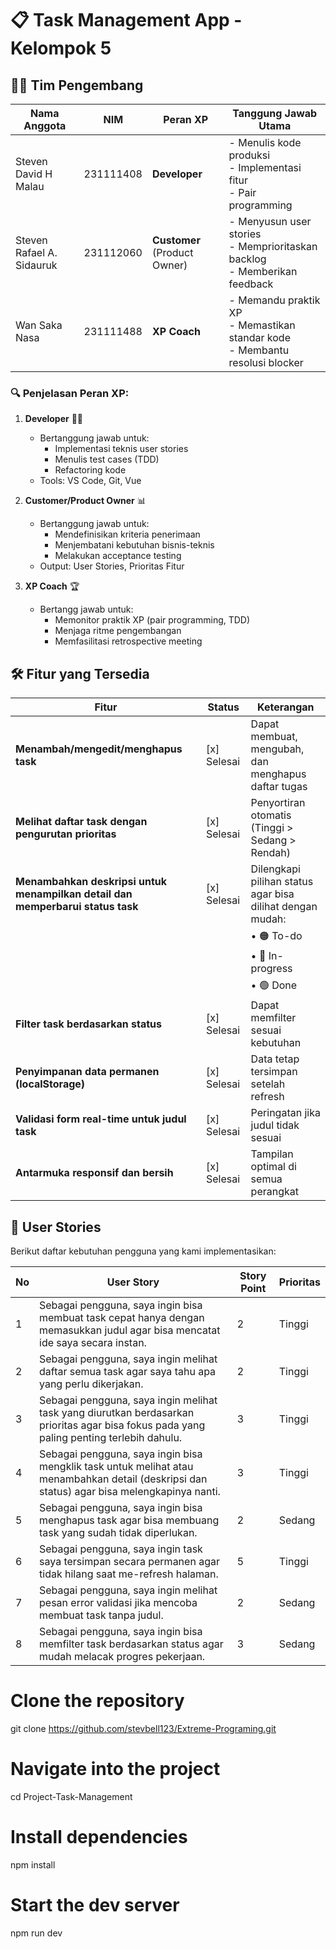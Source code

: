 
# 📋 Task Management App - Kelompok 5

## 👨‍💻 Tim Pengembang
| Nama Anggota               | NIM         | Peran XP              | Tanggung Jawab Utama                          |
|----------------------------|-------------|-----------------------|-----------------------------------------------|
| Steven David H Malau       | 231111408   | **Developer**         | - Menulis kode produksi<br>- Implementasi fitur<br>- Pair programming |
| Steven Rafael A. Sidauruk  | 231112060   | **Customer** (Product Owner)| - Menyusun user stories<br>- Memprioritaskan backlog<br>- Memberikan feedback |
| Wan Saka Nasa              | 231111488   | **XP Coach**          | - Memandu praktik XP<br>- Memastikan standar kode<br>- Membantu resolusi blocker |

### 🔍 Penjelasan Peran XP:

1. **Developer** 👨‍💻  
   - Bertanggung jawab untuk:  
     - Implementasi teknis user stories  
     - Menulis test cases (TDD)  
     - Refactoring kode  
   - Tools: VS Code, Git, Vue

2. **Customer/Product Owner** 📊  
   - Bertanggung jawab untuk:  
     - Mendefinisikan kriteria penerimaan  
     - Menjembatani kebutuhan bisnis-teknis  
     - Melakukan acceptance testing  
   - Output: User Stories, Prioritas Fitur  

3. **XP Coach** 🏆  
   - Bertangg jawab untuk:  
     - Memonitor praktik XP (pair programming, TDD)  
     - Menjaga ritme pengembangan  
     - Memfasilitasi retrospective meeting  

## 🛠️ Fitur yang Tersedia

| Fitur | Status | Keterangan |
|-------|--------|------------|
| **Menambah/mengedit/menghapus task** | [x] Selesai | Dapat membuat, mengubah, dan menghapus daftar tugas |
| **Melihat daftar task dengan pengurutan prioritas** | [x] Selesai | Penyortiran otomatis (Tinggi > Sedang > Rendah) |
| **Menambahkan deskripsi untuk menampilkan detail dan memperbarui status task** | [x] Selesai | Dilengkapi pilihan status agar bisa dilihat dengan mudah: |
| | | • 🟠 To-do |
| | | • 🔵 In-progress |
| | | • 🟢 Done |
| **Filter task berdasarkan status** | [x] Selesai | Dapat memfilter sesuai kebutuhan |
| **Penyimpanan data permanen (localStorage)** | [x] Selesai | Data tetap tersimpan setelah refresh |
| **Validasi form real-time untuk judul task** | [x] Selesai | Peringatan jika judul tidak sesuai |
| **Antarmuka responsif dan bersih** | [x] Selesai | Tampilan optimal di semua perangkat |

## 🎯 User Stories
Berikut daftar kebutuhan pengguna yang kami implementasikan:

| No | User Story | Story Point | Prioritas |
|----|------------|-------------|-----------|
| 1  | Sebagai pengguna, saya ingin bisa membuat task cepat hanya dengan memasukkan judul agar bisa mencatat ide saya secara instan. | 2 | Tinggi |
| 2  | Sebagai pengguna, saya ingin melihat daftar semua task agar saya tahu apa yang perlu dikerjakan. | 2 | Tinggi |
| 3  | Sebagai pengguna, saya ingin melihat task yang diurutkan berdasarkan prioritas agar bisa fokus pada yang paling penting terlebih dahulu. | 3 | Tinggi |
| 4  | Sebagai pengguna, saya ingin bisa mengklik task untuk melihat atau menambahkan detail (deskripsi dan status) agar bisa melengkapinya nanti. | 3 | Tinggi |
| 5  | Sebagai pengguna, saya ingin bisa menghapus task agar bisa membuang task yang sudah tidak diperlukan. | 2 | Sedang |
| 6  | Sebagai pengguna, saya ingin task saya tersimpan secara permanen agar tidak hilang saat me-refresh halaman. | 5 | Tinggi |
| 7  | Sebagai pengguna, saya ingin melihat pesan error validasi jika mencoba membuat task tanpa judul. | 2 | Sedang |
| 8  | Sebagai pengguna, saya ingin bisa memfilter task berdasarkan status agar mudah melacak progres pekerjaan. | 3 | Sedang |



# Clone the repository
git clone https://github.com/stevbell123/Extreme-Programing.git

# Navigate into the project
cd Project-Task-Management

# Install dependencies
npm install

# Start the dev server
npm run dev

